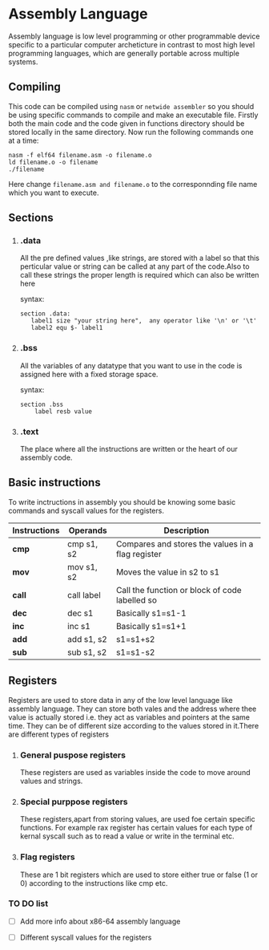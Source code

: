 # Assembly Language 

Assembly language is low level programming or other programmable device specific to a particular computer archeticture in contrast to most high level programming languages, which are generally portable across multiple systems.

## Compiling

This code can be compiled using ```nasm``` or ```netwide assembler``` so you should be using specific commands to compile and make an executable file. Firstly both the main code and the code given in  functions directory should be stored locally in the same directory. Now run the following commands one at a time:

```
nasm -f elf64 filename.asm -o filename.o
ld filename.o -o filename
./filename
```

Here change ```filename.asm and filename.o``` to the corresponnding file name which you want to execute. 

## Sections

1. ### .data
     All the pre defined values ,like strings, are stored with a label so that this perticular value or string can be called at any part of the code.Also to call these strings the proper length is required
     which can also be written here

     syntax:
     ```
     section .data:
        label1 size "your string here",  any operator like '\n' or '\t'
        label2 equ $- label1 
    ```
2. ### .bss

    All the variables of any datatype that you want to use in the code is assigned here with a fixed storage space.

    syntax:
    ```
    section .bss
        label resb value
    ```

3. ### .text

    The place where all the instructions are written or the heart of our assembly code.

## Basic instructions

  To write inctructions in assembly you should be knowing some basic commands and syscall values for the registers.

  |Instructions | Operands |Description      |
  |-------------|----------|-----------------|
  |**cmp**      |cmp s1, s2 | Compares and stores the values in a flag register |
  |**mov**      |mov s1, s2 | Moves the value in s2 to s1|
  |**call**     |call label | Call the function or block of code labelled so|
  |**dec**      |dec s1     | Basically s1=s1-1|
  |**inc**      |inc s1     | Basically s1=s1+1|
  |**add**      |add s1, s2 | s1=s1+s2         |
  |**sub**      |sub s1, s2 | s1=s1-s2         |


## Registers

  Registers are used to store data in any of the low level language like assembly language. They can store both vales and the address where thee value is actually stored i.e. they act as variables and pointers at the same time. They can be of different size according to the values stored in it.There are different types of registers

1. ### General puspose registers
    These registers are used as variables inside the code to move around values and strings. 

2. ### Special purppose registers
    These registers,apart from storing values, are used foe certain specific functions. For example rax register has certain values  for each type of kernal syscall such as to read a value or write in the terminal etc.

3. ### Flag registers
    These are 1 bit registers which are used to store either true or false (1 or 0) according to the instructions like cmp etc.

### TO DO list
- [ ] Add more info about x86-64 assembly language
- [ ] Different syscall values for the registers


